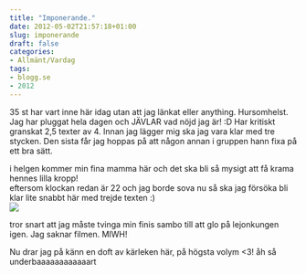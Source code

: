 ```yaml
---
title: "Imponerande."
date: 2012-05-02T21:57:18+01:00
slug: imponerande
draft: false
categories:
- Allmänt/Vardag
tags:
- blogg.se
- 2012
---
```

35 st har vart inne här idag utan att jag länkat eller anything. Hursomhelst. Jag har pluggat hela dagen och JÄVLAR vad nöjd jag är! :D Har kritiskt granskat 2,5 texter av 4. Innan jag lägger mig ska jag vara klar med tre stycken. Den sista får jag hoppas på att någon annan i gruppen hann fixa på ett bra sätt.  
  
i helgen kommer min fina mamma här och det ska bli så mysigt att få krama hennes lilla kropp!  
eftersom klockan redan är 22 och jag borde sova nu så ska jag försöka bli klar lite snabbt här med trejde texten :)  
![](/assets/images/blogg.se/finlejonkungen_200976493.jpg)  
  
tror snart att jag måste tvinga min finis sambo till att glo på lejonkungen igen. Jag saknar filmen. MIWH!  
  
Nu drar jag på känn en doft av kärleken här, på högsta volym <3! åh så underbaaaaaaaaaaaart